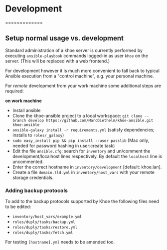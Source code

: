 
# Development
=============

## Setup normal usage vs. development

Standard administration of a khoe server is currently performed by executing `ansible-playbook` commands logged-in as user `khoe` on the server. (This will be replaced with a web frontend.)

For development however it is much more convenient to fall back to typical Ansible execution from a "control machine", e.g. your personal machine.

For *remote* development from your work machine some additional steps are required:

**on work machine**

- Install ansible
- Clone the khoe-ansible project to a local workspace: `git clone --branch develop https://github.com/MarcDiethelm/khoe-ansible.git khoe-ansible`
- `ansible-galaxy install -r requirements.yml` (satisfy dependencies; installs to `roles/_galaxy`)
- `sudo easy_install pip && pip install --user passlib` (Mac only, needed for password hashing in user:create task)
- Edit the file `ansible.cfg`: search for `inventory` and un/comment the  development/localhost lines respectively. By default the `localhost` line is uncommented.
- Enter the correct hostname in `inventory/development` [default: khoe.lan].
- Create a file `domain.tld.yml` in `inventory/host_vars` with your remote storage credentials.

### Adding backup protocols

To add to the backup protocols supported by Khoe the following files need to be edited:

- `inventory/host_vars/example.yml`
- `roles/duply/tasks/backup.yml`
- `roles/duply/tasks/restore.yml`
- `roles/duply/tasks/fetch.yml`

For testing `[hostname].yml` needs to be amended too.
